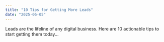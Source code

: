 ```yaml
---
title: "10 Tips for Getting More Leads"
date: "2025-06-05"
---
```


Leads are the lifeline of any digital business. Here are 10 actionable tips to start getting them today...
